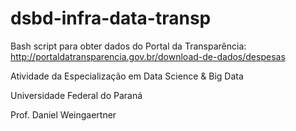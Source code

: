 # dsbd-infra-data-transp

Bash script para obter dados do Portal da Transparência: http://portaldatransparencia.gov.br/download-de-dados/despesas

Atividade da Especialização em Data Science & Big Data

Universidade Federal do Paraná

Prof. Daniel Weingaertner
